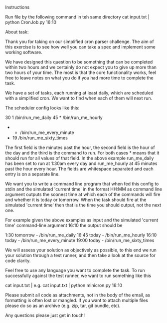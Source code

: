 Instructions

Run file by the following command in teh same directory
cat input.txt | python CronJob.py 16:10

About task:

Thank you for taking on our simplified cron parser challenge. The aim of this exercise is to see how well you can take a spec and implement some working software. 

We have designed this question to be something that can be completed within two hours and we certainly do not expect you to give up more than two hours of your time. The most is that the core functionality works, feel free to leave notes on what you do if you had more time to complete the task.

We have a set of tasks, each running at least daily, which are scheduled with a simplified cron. We want to find when each of them will next run.

The scheduler config looks like this:

30 1 /bin/run_me_daily
45 * /bin/run_me_hourly
* * /bin/run_me_every_minute
* 19 /bin/run_me_sixty_times

The first field is the minutes past the hour, the second field is the hour of the day and the third is the command to run. For both cases * means that it should run for all values of that field. In the above example run_me_daily has been set to run at 1:30am every day and run_me_hourly at 45 minutes past the hour every hour. The fields are whitespace separated and each entry is on a separate line.

We want you to write a command line program that when fed this config to stdin and the simulated 'current time' in the format HH:MM as command line argument outputs the soonest time at which each of the commands will fire and whether it is today or tomorrow. When the task should fire at the simulated 'current time' then that is the time you should output, not the next one.

For example given the above examples as input and the simulated 'current time' command-line argument 16:10 the output should be

1:30 tomorrow - /bin/run_me_daily
16:45 today - /bin/run_me_hourly
16:10 today - /bin/run_me_every_minute
19:00 today - /bin/run_me_sixty_times

We will assess your solution as objectively as possible, to this end we run your solution through a test runner, and then take a look at the source for code clarity.

Feel free to use any language you want to complete the task. To run successfully against the test runner, we want to run something like this

cat input.txt | <how to run your solution> <simulated current time>
e.g. cat input.txt | python minicron.py 16:10

Please submit all code as attachments, not in the body of the email, as formatting is often lost or mangled. If you want to attach multiple files please do so as an archive (e.g. zip, tar, git bundle, etc).

Any questions please just get in touch!